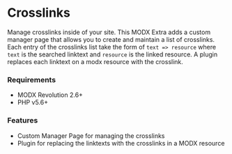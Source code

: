 # Crosslinks

Manage crosslinks inside of your site. This MODX Extra adds a custom manager
page that allows you to create and maintain a list of crosslinks. Each entry of
the crosslinks list take the form of `text => resource` where `text` is the
searched linktext and `resource` is the linked resource. A plugin replaces each
linktext on a modx resource with the crosslink.

### Requirements

- MODX Revolution 2.6+
- PHP v5.6+

### Features

- Custom Manager Page for managing the crosslinks
- Plugin for replacing the linktexts with the crosslinks in a MODX resource
